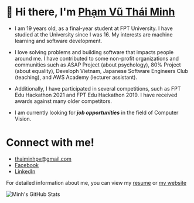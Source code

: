 # 👋 Hi there, I'm [Phạm Vũ Thái Minh](https://thaiminhpv.tech/)

- I am 19 years old, as a final-year student at FPT University. I have studied
  at the University since I was 16. My interests are machine learning and software development.

- I love solving problems and building software that impacts people around me.
  I have contributed to some non-profit organizations and communities such as ASAP Project (about psychology), 80%
  Project (about equality), Developh Vietnam, Japanese Software Engineers Club (teaching), and AWS Academy (lecturer assistant).

- Additionally, I have participated in several competitions, such as FPT Edu
  Hackathon 2021 and FPT Edu Hackathon 2019. I have received awards against many older competitors.

- I am currently looking for _**job opportunities**_ in the field of Computer Vision.

# Connect with me!

- [thaiminhpv@gmail.com](mailto:thaiminhpv@gmail.com)
- [Facebook](https://www.facebook.com/thaiminhpv/)
- [LinkedIn](https://www.linkedin.com/in/thaiminhpv/)

For detailed information about me, you can view my
[resume](https://drive.google.com/file/d/1YbKL2X5OES5zRw0TDXDypgwqJW0PWqa2/view) or
[my website](https://thaiminhpv.tech/)

![Minh's GitHub Stats](https://github-readme-stats.vercel.app/api?username=thaiminhpv&show_icons=true&hide_border=true&&count_private=true&include_all_commits=true&theme=dark&hide=stars,issues)
